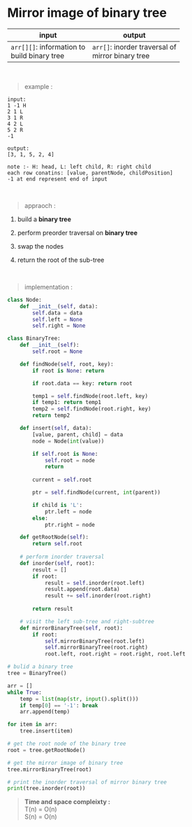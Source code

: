 # Mirror image of binary tree

| input | output |
| --- | --- |
| `arr[][]`: information to <br> build binary tree | `arr[]`: inorder traversal of <br> mirror binary tree |

<br>

> example :

```
input:
1 -1 H
2 1 L
3 1 R
4 2 L
5 2 R
-1

output:
[3, 1, 5, 2, 4]
```
```
note :- H: head, L: left child, R: right child
each row conatins: [value, parentNode, childPosition]
-1 at end represent end of input
```
<br>

> appraoch :

1. build a **binary tree**

2. perform preorder traversal on **binary tree**

3. swap the nodes

4. return the root of the sub-tree

<br>

> implementation :

```python
class Node:
    def __init__(self, data):
        self.data = data
        self.left = None
        self.right = None

class BinaryTree:
    def __init__(self):
        self.root = None

    def findNode(self, root, key):
        if root is None: return

        if root.data == key: return root

        temp1 = self.findNode(root.left, key)
        if temp1: return temp1
        temp2 = self.findNode(root.right, key)
        return temp2

    def insert(self, data):
        [value, parent, child] = data
        node = Node(int(value))

        if self.root is None:
            self.root = node
            return 
        
        current = self.root

        ptr = self.findNode(current, int(parent))

        if child is 'L':
            ptr.left = node
        else:
            ptr.right = node

    def getRootNode(self):
        return self.root
    
    # perform inorder traversal
    def inorder(self, root):
        result = []
        if root:
            result = self.inorder(root.left)
            result.append(root.data)
            result += self.inorder(root.right)
        
        return result

    # visit the left sub-tree and right-subtree
    def mirrorBinaryTree(self, root):
        if root:
            self.mirrorBinaryTree(root.left)
            self.mirrorBinaryTree(root.right)
            root.left, root.right = root.right, root.left

# bulid a binary tree
tree = BinaryTree()

arr = []
while True:
    temp = list(map(str, input().split()))
    if temp[0] == '-1': break
    arr.append(temp)

for item in arr:
    tree.insert(item)

# get the root node of the binary tree
root = tree.getRootNode()

# get the mirror image of binary tree
tree.mirrorBinaryTree(root)

# print the inorder traversal of mirror binary tree
print(tree.inorder(root))
```

> **Time and space compleixty :**
<br>T(n) = O(n)
<br>S(n) = O(n)